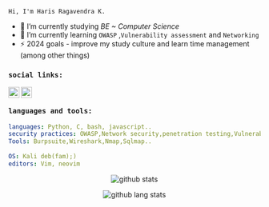 [linkedin]: https://in.linkedin.com/in/haris-ragavendra-k-b41b1725b
[gmail]: mailto:kdharisragavendra@gmail.com


`Hi, I'm Haris Ragavendra K.`

<!-- <img align="right" alt="profile" width="500px" height="500px" ob  src="https://art.pixilart.com/c08557cf585b.gif"  /> -->

- 🔭 I’m currently studying *BE ~ Computer Science*
- 🌱 I’m currently learning `OWASP` ,`Vulnerability assessment` and `Networking`
- ⚡ 2024 goals - improve my study culture and learn time management (among other things)

### `social links:`
[<img align="left" alt="linkedin" width="22px" src="https://www.iconfinder.com/icons/4202085/download/png/64" />][linkedin]
[<img align="left" alt="email" width="22px" src="https://www.iconfinder.com/icons/4202011/download/svg/4096" />][gmail]
<br>

### `languages and tools:`

```yaml
languages: Python, C, bash, javascript..
security practices: OWASP,Network security,penetration testing,Vulnerability assessment.
Tools: Burpsuite,Wireshark,Nmap,Sqlmap..
  
OS: Kali deb(fam);)
editors: Vim, neovim
```

<p align="center">
  <img alt="github stats" src="https://github-readme-stats.vercel.app/api?username=Harish-2608&show_icons=true&include_all_commits=true&hide_border=true&theme=dracula" />
</p>

<p align="center">
          <img alt="github lang stats" src="https://github-readme-stats.vercel.app/api/top-langs/?username=Harish-2608&layout=compact&theme=dracula&hide_border=true"/>
</p> 
